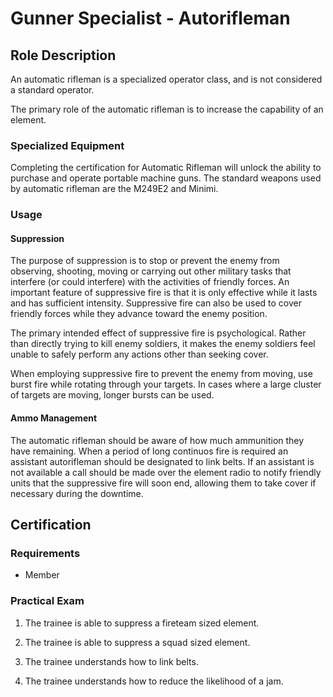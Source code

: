 # Gunner Specialist - Autorifleman

## Role Description

An automatic rifleman is a specialized operator class, and is not considered a standard operator.

The primary role of the automatic rifleman is to increase the capability of an element.

### Specialized Equipment

Completing the certification for Automatic Rifleman will unlock the ability to purchase and operate portable machine guns. The standard weapons used by automatic rifleman are the M249E2 and Minimi.

### Usage

#### Suppression

The purpose of suppression is to stop or prevent the enemy from observing, shooting, moving or carrying out other military tasks that interfere (or could interfere) with the activities of friendly forces. An important feature of suppressive fire is that it is only effective while it lasts and has sufficient intensity. Suppressive fire can also be used to cover friendly forces while they advance toward the enemy position.

The primary intended effect of suppressive fire is psychological. Rather than directly trying to kill enemy soldiers, it makes the enemy soldiers feel unable to safely perform any actions other than seeking cover.

When employing suppressive fire to prevent the enemy from moving, use burst fire while rotating through your targets. In cases where a large cluster of targets are moving, longer bursts can be used.

#### Ammo Management

The automatic rifleman should be aware of how much ammunition they have remaining. When a period of long continuos fire is required an assistant autorifleman should be designated to link belts. If an assistant is not available a call should be made over the element radio to notify friendly units that the suppressive fire will soon end, allowing them to take cover if necessary during the downtime.


## Certification

### Requirements

- Member

### Practical Exam

1. The trainee is able to suppress a fireteam sized element.

2. The trainee is able to suppress a squad sized element.

3. The trainee understands how to link belts.

4. The trainee understands how to reduce the likelihood of a jam.
